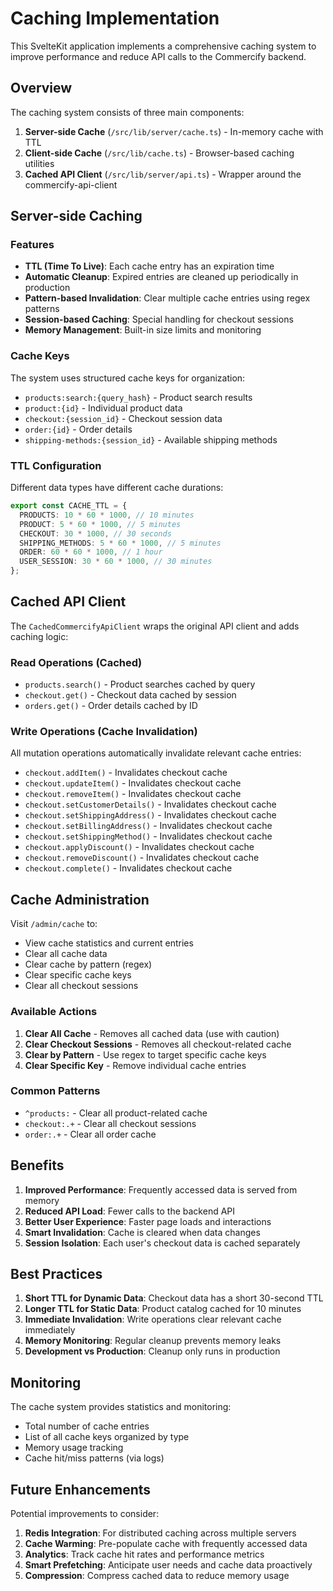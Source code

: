 # Caching Implementation

This SvelteKit application implements a comprehensive caching system to improve performance and reduce API calls to the Commercify backend.

## Overview

The caching system consists of three main components:

1. **Server-side Cache** (`/src/lib/server/cache.ts`) - In-memory cache with TTL
2. **Client-side Cache** (`/src/lib/cache.ts`) - Browser-based caching utilities
3. **Cached API Client** (`/src/lib/server/api.ts`) - Wrapper around the commercify-api-client

## Server-side Caching

### Features

- **TTL (Time To Live)**: Each cache entry has an expiration time
- **Automatic Cleanup**: Expired entries are cleaned up periodically in production
- **Pattern-based Invalidation**: Clear multiple cache entries using regex patterns
- **Session-based Caching**: Special handling for checkout sessions
- **Memory Management**: Built-in size limits and monitoring

### Cache Keys

The system uses structured cache keys for organization:

- `products:search:{query_hash}` - Product search results
- `product:{id}` - Individual product data
- `checkout:{session_id}` - Checkout session data
- `order:{id}` - Order details
- `shipping-methods:{session_id}` - Available shipping methods

### TTL Configuration

Different data types have different cache durations:

```typescript
export const CACHE_TTL = {
  PRODUCTS: 10 * 60 * 1000, // 10 minutes
  PRODUCT: 5 * 60 * 1000, // 5 minutes
  CHECKOUT: 30 * 1000, // 30 seconds
  SHIPPING_METHODS: 5 * 60 * 1000, // 5 minutes
  ORDER: 60 * 60 * 1000, // 1 hour
  USER_SESSION: 30 * 60 * 1000, // 30 minutes
};
```

## Cached API Client

The `CachedCommercifyApiClient` wraps the original API client and adds caching logic:

### Read Operations (Cached)

- `products.search()` - Product searches cached by query
- `checkout.get()` - Checkout data cached by session
- `orders.get()` - Order details cached by ID

### Write Operations (Cache Invalidation)

All mutation operations automatically invalidate relevant cache entries:

- `checkout.addItem()` - Invalidates checkout cache
- `checkout.updateItem()` - Invalidates checkout cache
- `checkout.removeItem()` - Invalidates checkout cache
- `checkout.setCustomerDetails()` - Invalidates checkout cache
- `checkout.setShippingAddress()` - Invalidates checkout cache
- `checkout.setBillingAddress()` - Invalidates checkout cache
- `checkout.setShippingMethod()` - Invalidates checkout cache
- `checkout.applyDiscount()` - Invalidates checkout cache
- `checkout.removeDiscount()` - Invalidates checkout cache
- `checkout.complete()` - Invalidates checkout cache

## Cache Administration

Visit `/admin/cache` to:

- View cache statistics and current entries
- Clear all cache data
- Clear cache by pattern (regex)
- Clear specific cache keys
- Clear all checkout sessions

### Available Actions

1. **Clear All Cache** - Removes all cached data (use with caution)
2. **Clear Checkout Sessions** - Removes all checkout-related cache
3. **Clear by Pattern** - Use regex to target specific cache keys
4. **Clear Specific Key** - Remove individual cache entries

### Common Patterns

- `^products:` - Clear all product-related cache
- `checkout:.+` - Clear all checkout sessions
- `order:.+` - Clear all order cache

## Benefits

1. **Improved Performance**: Frequently accessed data is served from memory
2. **Reduced API Load**: Fewer calls to the backend API
3. **Better User Experience**: Faster page loads and interactions
4. **Smart Invalidation**: Cache is cleared when data changes
5. **Session Isolation**: Each user's checkout data is cached separately

## Best Practices

1. **Short TTL for Dynamic Data**: Checkout data has a short 30-second TTL
2. **Longer TTL for Static Data**: Product catalog cached for 10 minutes
3. **Immediate Invalidation**: Write operations clear relevant cache immediately
4. **Memory Monitoring**: Regular cleanup prevents memory leaks
5. **Development vs Production**: Cleanup only runs in production

## Monitoring

The cache system provides statistics and monitoring:

- Total number of cache entries
- List of all cache keys organized by type
- Memory usage tracking
- Cache hit/miss patterns (via logs)

## Future Enhancements

Potential improvements to consider:

1. **Redis Integration**: For distributed caching across multiple servers
2. **Cache Warming**: Pre-populate cache with frequently accessed data
3. **Analytics**: Track cache hit rates and performance metrics
4. **Smart Prefetching**: Anticipate user needs and cache data proactively
5. **Compression**: Compress cached data to reduce memory usage
